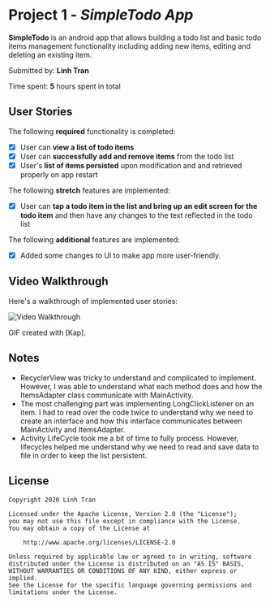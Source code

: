 # Project 1 - *SimpleTodo App*

**SimpleTodo** is an android app that allows building a todo list and basic todo items management functionality including adding new items, editing and deleting an existing item.

Submitted by: **Linh Tran**

Time spent: **5** hours spent in total

## User Stories

The following **required** functionality is completed:

* [x] User can **view a list of todo items**
* [x] User can **successfully add and remove items** from the todo list
* [x] User's **list of items persisted** upon modification and and retrieved properly on app restart

The following **stretch** features are implemented:

* [x] User can **tap a todo item in the list and bring up an edit screen for the todo item** and then have any changes to the text reflected in the todo list

The following **additional** features are implemented:

* [x] Added some changes to UI to make app more user-friendly.

## Video Walkthrough

Here's a walkthrough of implemented user stories:

<img src='https://i.imgur.com/Tkkwb2n.gif' title='Video Walkthrough' width='' alt='Video Walkthrough' />

GIF created with [Kap].

## Notes

* RecyclerView was tricky to understand and complicated to implement. However, I was able to understand what each method does and how the ItemsAdapter class communicate with MainActivity.
* The most challenging part was implementing LongClickListener on an item. I had to read over the code twice to understand why we need to create an interface and how this interface communicates between MainActivity and ItemsAdapter. 
* Activity LifeCycle took me a bit of time to fully process. However, lifecycles helped me understand why we need to read and save data to file in order to keep the list persistent. 

## License

    Copyright 2020 Linh Tran

    Licensed under the Apache License, Version 2.0 (the "License");
    you may not use this file except in compliance with the License.
    You may obtain a copy of the License at

        http://www.apache.org/licenses/LICENSE-2.0

    Unless required by applicable law or agreed to in writing, software
    distributed under the License is distributed on an "AS IS" BASIS,
    WITHOUT WARRANTIES OR CONDITIONS OF ANY KIND, either express or implied.
    See the License for the specific language governing permissions and
    limitations under the License.
